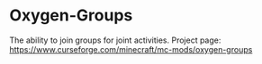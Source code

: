 # Oxygen-Groups
The ability to join groups for joint activities.
Project page: https://www.curseforge.com/minecraft/mc-mods/oxygen-groups
